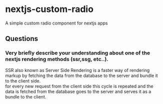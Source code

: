 # nextjs-custom-radio
A simple custom radio component for nextjs apps

## Questions

### Very briefly describe your understanding about one of the nextjs rendering methods (ssr,ssg, etc..).
SSR also known as Server Side Rendering is a faster way of rendering markup by fetching the data from the database to the server and bundle it to the client side.  
for every new request from the client side this cycle is repeated and the data is fetched from the database goes to the server and serves it as a bundle to the client.
